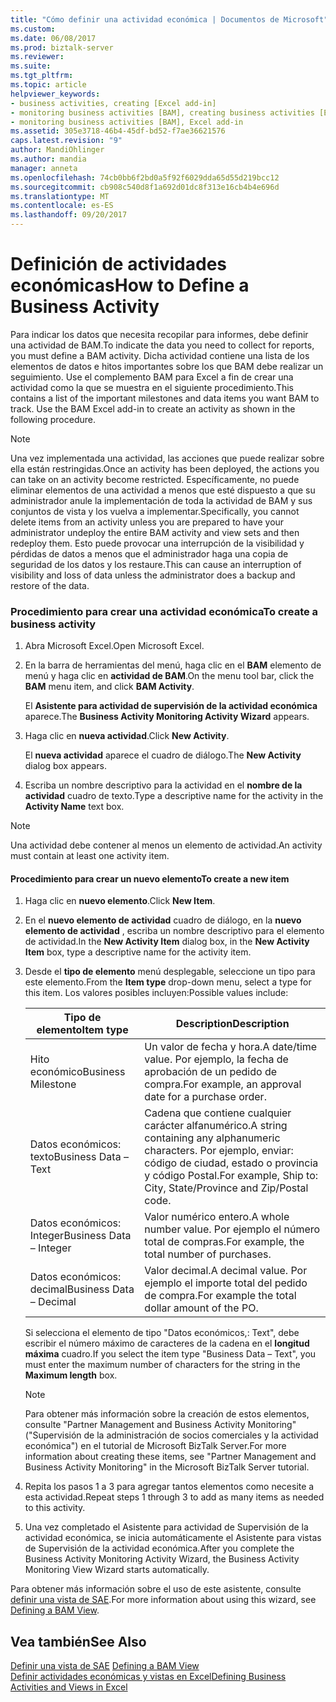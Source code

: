 ```yaml
---
title: "Cómo definir una actividad económica | Documentos de Microsoft"
ms.custom: 
ms.date: 06/08/2017
ms.prod: biztalk-server
ms.reviewer: 
ms.suite: 
ms.tgt_pltfrm: 
ms.topic: article
helpviewer_keywords:
- business activities, creating [Excel add-in]
- monitoring business activities [BAM], creating business activities [Excel add-in]
- monitoring business activities [BAM], Excel add-in
ms.assetid: 305e3718-46b4-45df-bd52-f7ae36621576
caps.latest.revision: "9"
author: MandiOhlinger
ms.author: mandia
manager: anneta
ms.openlocfilehash: 74cb0bb6f2bd0a5f92f6029dda65d55d219bcc12
ms.sourcegitcommit: cb908c540d8f1a692d01dc8f313e16cb4b4e696d
ms.translationtype: MT
ms.contentlocale: es-ES
ms.lasthandoff: 09/20/2017
---
```

# <a name="how-to-define-a-business-activity"></a><span data-ttu-id="2b78c-102">Definición de actividades económicas</span><span class="sxs-lookup"><span data-stu-id="2b78c-102">How to Define a Business Activity</span></span>
<span data-ttu-id="2b78c-103">Para indicar los datos que necesita recopilar para informes, debe definir una actividad de BAM.</span><span class="sxs-lookup"><span data-stu-id="2b78c-103">To indicate the data you need to collect for reports, you must define a BAM activity.</span></span> <span data-ttu-id="2b78c-104">Dicha actividad contiene una lista de los elementos de datos e hitos importantes sobre los que BAM debe realizar un seguimiento. Use el complemento BAM para Excel a fin de crear una actividad como la que se muestra en el siguiente procedimiento.</span><span class="sxs-lookup"><span data-stu-id="2b78c-104">This contains a list of the important milestones and data items you want BAM to track. Use the BAM Excel add-in to create an activity as shown in the following procedure.</span></span>  
  
> [!NOTE]
>  <span data-ttu-id="2b78c-105">Una vez implementada una actividad, las acciones que puede realizar sobre ella están restringidas.</span><span class="sxs-lookup"><span data-stu-id="2b78c-105">Once an activity has been deployed, the actions you can take on an activity become restricted.</span></span> <span data-ttu-id="2b78c-106">Específicamente, no puede eliminar elementos de una actividad a menos que esté dispuesto a que su administrador anule la implementación de toda la actividad de BAM y sus conjuntos de vista y los vuelva a implementar.</span><span class="sxs-lookup"><span data-stu-id="2b78c-106">Specifically, you cannot delete items from an activity unless you are prepared to have your administrator undeploy the entire BAM activity and view sets and then redeploy them.</span></span> <span data-ttu-id="2b78c-107">Esto puede provocar una interrupción de la visibilidad y pérdidas de datos a menos que el administrador haga una copia de seguridad de los datos y los restaure.</span><span class="sxs-lookup"><span data-stu-id="2b78c-107">This can cause an interruption of visibility and loss of data unless the administrator does a backup and restore of the data.</span></span>  
  
### <a name="to-create-a-business-activity"></a><span data-ttu-id="2b78c-108">Procedimiento para crear una actividad económica</span><span class="sxs-lookup"><span data-stu-id="2b78c-108">To create a business activity</span></span>  
  
1.  <span data-ttu-id="2b78c-109">Abra Microsoft Excel.</span><span class="sxs-lookup"><span data-stu-id="2b78c-109">Open Microsoft Excel.</span></span>  
  
2.  <span data-ttu-id="2b78c-110">En la barra de herramientas del menú, haga clic en el **BAM** elemento de menú y haga clic en **actividad de BAM**.</span><span class="sxs-lookup"><span data-stu-id="2b78c-110">On the menu tool bar, click the **BAM** menu item, and click **BAM Activity**.</span></span>  
  
     <span data-ttu-id="2b78c-111">El **Asistente para actividad de supervisión de la actividad económica** aparece.</span><span class="sxs-lookup"><span data-stu-id="2b78c-111">The **Business Activity Monitoring Activity Wizard** appears.</span></span>  
  
3.  <span data-ttu-id="2b78c-112">Haga clic en **nueva actividad**.</span><span class="sxs-lookup"><span data-stu-id="2b78c-112">Click **New Activity**.</span></span>  
  
     <span data-ttu-id="2b78c-113">El **nueva actividad** aparece el cuadro de diálogo.</span><span class="sxs-lookup"><span data-stu-id="2b78c-113">The **New Activity** dialog box appears.</span></span>  
  
4.  <span data-ttu-id="2b78c-114">Escriba un nombre descriptivo para la actividad en el **nombre de la actividad** cuadro de texto.</span><span class="sxs-lookup"><span data-stu-id="2b78c-114">Type a descriptive name for the activity in the **Activity Name** text box.</span></span>  
  
> [!NOTE]
>  <span data-ttu-id="2b78c-115">Una actividad debe contener al menos un elemento de actividad.</span><span class="sxs-lookup"><span data-stu-id="2b78c-115">An activity must contain at least one activity item.</span></span>  
  
#### <a name="to-create-a-new-item"></a><span data-ttu-id="2b78c-116">Procedimiento para crear un nuevo elemento</span><span class="sxs-lookup"><span data-stu-id="2b78c-116">To create a new item</span></span>  
  
1.  <span data-ttu-id="2b78c-117">Haga clic en **nuevo elemento**.</span><span class="sxs-lookup"><span data-stu-id="2b78c-117">Click **New Item**.</span></span>  
  
2.  <span data-ttu-id="2b78c-118">En el **nuevo elemento de actividad** cuadro de diálogo, en la **nuevo elemento de actividad** , escriba un nombre descriptivo para el elemento de actividad.</span><span class="sxs-lookup"><span data-stu-id="2b78c-118">In the **New Activity Item** dialog box, in the **New Activity Item** box, type a descriptive name for the activity item.</span></span>  
  
3.  <span data-ttu-id="2b78c-119">Desde el **tipo de elemento** menú desplegable, seleccione un tipo para este elemento.</span><span class="sxs-lookup"><span data-stu-id="2b78c-119">From the **Item type** drop-down menu, select a type for this item.</span></span> <span data-ttu-id="2b78c-120">Los valores posibles incluyen:</span><span class="sxs-lookup"><span data-stu-id="2b78c-120">Possible values include:</span></span>  
  
    |<span data-ttu-id="2b78c-121">Tipo de elemento</span><span class="sxs-lookup"><span data-stu-id="2b78c-121">Item type</span></span>|<span data-ttu-id="2b78c-122">Description</span><span class="sxs-lookup"><span data-stu-id="2b78c-122">Description</span></span>|  
    |---------------|-----------------|  
    |<span data-ttu-id="2b78c-123">Hito económico</span><span class="sxs-lookup"><span data-stu-id="2b78c-123">Business Milestone</span></span>|<span data-ttu-id="2b78c-124">Un valor de fecha y hora.</span><span class="sxs-lookup"><span data-stu-id="2b78c-124">A date/time value.</span></span> <span data-ttu-id="2b78c-125">Por ejemplo, la fecha de aprobación de un pedido de compra.</span><span class="sxs-lookup"><span data-stu-id="2b78c-125">For example, an approval date for a purchase order.</span></span>|  
    |<span data-ttu-id="2b78c-126">Datos económicos: texto</span><span class="sxs-lookup"><span data-stu-id="2b78c-126">Business Data – Text</span></span>|<span data-ttu-id="2b78c-127">Cadena que contiene cualquier carácter alfanumérico.</span><span class="sxs-lookup"><span data-stu-id="2b78c-127">A string containing any alphanumeric characters.</span></span> <span data-ttu-id="2b78c-128">Por ejemplo, enviar: código de ciudad, estado o provincia y código Postal.</span><span class="sxs-lookup"><span data-stu-id="2b78c-128">For example, Ship to: City, State/Province and Zip/Postal code.</span></span>|  
    |<span data-ttu-id="2b78c-129">Datos económicos: Integer</span><span class="sxs-lookup"><span data-stu-id="2b78c-129">Business Data – Integer</span></span>|<span data-ttu-id="2b78c-130">Valor numérico entero.</span><span class="sxs-lookup"><span data-stu-id="2b78c-130">A whole number value.</span></span> <span data-ttu-id="2b78c-131">Por ejemplo el número total de compras.</span><span class="sxs-lookup"><span data-stu-id="2b78c-131">For example, the total number of purchases.</span></span>|  
    |<span data-ttu-id="2b78c-132">Datos económicos: decimal</span><span class="sxs-lookup"><span data-stu-id="2b78c-132">Business Data – Decimal</span></span>|<span data-ttu-id="2b78c-133">Valor decimal.</span><span class="sxs-lookup"><span data-stu-id="2b78c-133">A decimal value.</span></span> <span data-ttu-id="2b78c-134">Por ejemplo el importe total del pedido de compra.</span><span class="sxs-lookup"><span data-stu-id="2b78c-134">For example the total dollar amount of the PO.</span></span>|  
  
     <span data-ttu-id="2b78c-135">Si selecciona el elemento de tipo "Datos económicos,: Text", debe escribir el número máximo de caracteres de la cadena en el **longitud máxima** cuadro.</span><span class="sxs-lookup"><span data-stu-id="2b78c-135">If you select the item type "Business Data – Text", you must enter the maximum number of characters for the string in the **Maximum length** box.</span></span>  
  
    > [!NOTE]
    >  <span data-ttu-id="2b78c-136">Para obtener más información sobre la creación de estos elementos, consulte "Partner Management and Business Activity Monitoring" ("Supervisión de la administración de socios comerciales y la actividad económica") en el tutorial de Microsoft BizTalk Server.</span><span class="sxs-lookup"><span data-stu-id="2b78c-136">For more information about creating these items, see "Partner Management and Business Activity Monitoring" in the Microsoft BizTalk Server tutorial.</span></span>  
  
4.  <span data-ttu-id="2b78c-137">Repita los pasos 1 a 3 para agregar tantos elementos como necesite a esta actividad.</span><span class="sxs-lookup"><span data-stu-id="2b78c-137">Repeat steps 1 through 3 to add as many items as needed to this activity.</span></span>  
  
5.  <span data-ttu-id="2b78c-138">Una vez completado el Asistente para actividad de Supervisión de la actividad económica, se inicia automáticamente el Asistente para vistas de Supervisión de la actividad económica.</span><span class="sxs-lookup"><span data-stu-id="2b78c-138">After you complete the Business Activity Monitoring Activity Wizard, the Business Activity Monitoring View Wizard starts automatically.</span></span>  
  
 <span data-ttu-id="2b78c-139">Para obtener más información sobre el uso de este asistente, consulte [definir una vista de SAE](../core/defining-a-bam-view.md).</span><span class="sxs-lookup"><span data-stu-id="2b78c-139">For more information about using this wizard, see [Defining a BAM View](../core/defining-a-bam-view.md).</span></span>  
  
## <a name="see-also"></a><span data-ttu-id="2b78c-140">Vea también</span><span class="sxs-lookup"><span data-stu-id="2b78c-140">See Also</span></span>  
 <span data-ttu-id="2b78c-141">[Definir una vista de SAE](../core/defining-a-bam-view.md) </span><span class="sxs-lookup"><span data-stu-id="2b78c-141">[Defining a BAM View](../core/defining-a-bam-view.md) </span></span>  
 [<span data-ttu-id="2b78c-142">Definir actividades económicas y vistas en Excel</span><span class="sxs-lookup"><span data-stu-id="2b78c-142">Defining Business Activities and Views in Excel</span></span>](../core/defining-business-activities-and-views-in-excel.md)